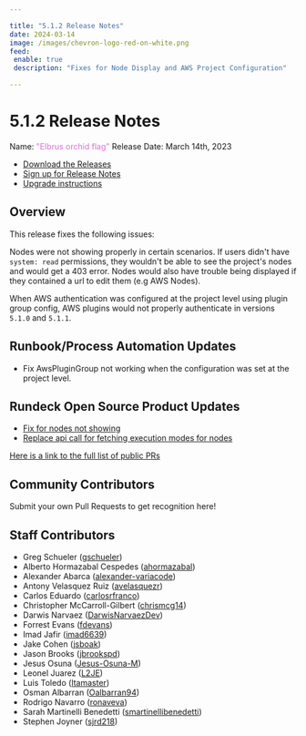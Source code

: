 ```yaml
---

title: "5.1.2 Release Notes"
date: 2024-03-14
image: /images/chevron-logo-red-on-white.png
feed:
 enable: true
 description: "Fixes for Node Display and AWS Project Configuration"

---
```


# 5.1.2 Release Notes

Name: <span style="color: orchid"><span class="glyphicon glyphicon-flag"></span> "Elbrus orchid flag"</span>
Release Date: March 14th, 2023

- [Download the Releases](https://download.rundeck.com/)
- [Sign up for Release Notes](https://www.rundeck.com/release-notes-signup)
- [Upgrade instructions](/upgrading/)

## Overview

This release fixes the following issues:

Nodes were not showing properly in certain scenarios. If users didn't have `system: read`  permissions, they wouldn't be able to see the project's nodes and would get a 403 error.  Nodes would also have trouble being displayed if they contained a url to edit them (e.g AWS Nodes).

When AWS authentication was configured at the project level using plugin group config, AWS plugins would not properly authenticate in versions `5.1.0` and `5.1.1`.

## Runbook/Process Automation Updates

* Fix AwsPluginGroup not working when the configuration was set at the project level.


## Rundeck Open Source Product Updates

* [Fix for nodes not showing ](https://github.com/rundeck/rundeck/pull/8990)
* [Replace api call for fetching execution modes for nodes](https://github.com/rundeck/rundeck/pull/8988)

[Here is a link to the full list of public PRs](https://github.com/rundeck/rundeck/pulls?q=is%3Apr+milestone%3A5.1.2+is%3Aclosed)


## Community Contributors

Submit your own Pull Requests to get recognition here!

## Staff Contributors

* Greg Schueler ([gschueler](https://github.com/gschueler))
* Alberto Hormazabal Cespedes ([ahormazabal](https://github.com/ahormazabal))
* Alexander Abarca ([alexander-variacode](https://github.com/alexander-variacode))
* Antony Velasquez Ruiz ([avelasquezr](https://github.com/avelasquezr))
* Carlos Eduardo ([carlosrfranco](https://github.com/carlosrfranco))
* Christopher McCarroll-Gilbert ([chrismcg14](https://github.com/chrismcg14))
* Darwis Narvaez ([DarwisNarvaezDev](https://github.com/DarwisNarvaezDev))
* Forrest Evans ([fdevans](https://github.com/fdevans))
* Imad Jafir ([imad6639](https://github.com/imad6639))
* Jake Cohen ([jsboak](https://github.com/jsboak))
* Jason Brooks ([jbrookspd](https://github.com/jbrookspd))
* Jesus Osuna ([Jesus-Osuna-M](https://github.com/Jesus-Osuna-M))
* Leonel Juarez ([L2JE](https://github.com/L2JE))
* Luis Toledo ([ltamaster](https://github.com/ltamaster))
* Osman Albarran ([Oalbarran94](https://github.com/Oalbarran94))
* Rodrigo Navarro ([ronaveva](https://github.com/ronaveva))
* Sarah Martinelli Benedetti ([smartinellibenedetti](https://github.com/smartinellibenedetti))
* Stephen Joyner ([sjrd218](https://github.com/sjrd218))
